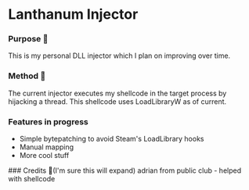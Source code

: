 # Lanthanum Injector

### Purpose 🎯
This is my personal DLL injector which I plan on improving over time.
### Method 💉
The current injector executes my shellcode in the target process by hijacking a thread. This shellcode uses LoadLibraryW as of current.
### Features in progress
<ul>
  <li>Simple bytepatching to avoid Steam's LoadLibrary hooks</li>
  <li>Manual mapping</li>
  <li>More cool stuff</li>
</ul>
### Credits 🙏(I'm sure this will expand)
adrian from public club - helped with shellcode
